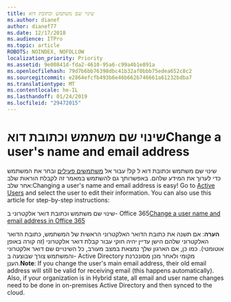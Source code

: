```yaml
---
title: שינוי שם משתמש וכתובת דוא
ms.author: dianef
author: dianef77
ms.date: 12/17/2018
ms.audience: ITPro
ms.topic: article
ROBOTS: NOINDEX, NOFOLLOW
localization_priority: Priority
ms.assetid: 9e00841d-fda2-4610-95a6-c99a4b1e891a
ms.openlocfilehash: 79d7b6bb76398dbc41b32af0bbb75edea652c8c2
ms.sourcegitcommit: e2864efcfb493b6e46b662b746661a61232bdba7
ms.translationtype: MT
ms.contentlocale: he-IL
ms.lasthandoff: 01/24/2019
ms.locfileid: "29472015"
---
```

# <a name="change-a-users-name-and-email-address"></a><span data-ttu-id="e8e08-102">שינוי שם משתמש וכתובת דוא</span><span class="sxs-lookup"><span data-stu-id="e8e08-102">Change a user's name and email address</span></span>

<span data-ttu-id="e8e08-p101">שינוי שם משתמש וכתובת דוא ל קל! עבור אל [משתמשים פעילים](https://support.office.com/article/https://portal.office.com/adminportal/home.aspx#/users) ובחר את המשתמש כדי לערוך את המידע שלהם. באפשרותך גם להשתמש במאמר זה לקבלת הוראות שלב אחר שלב:</span><span class="sxs-lookup"><span data-stu-id="e8e08-p101">Changing a user's name and email address is easy! Go to [Active Users](https://support.office.com/article/https://portal.office.com/adminportal/home.aspx#/users) and select the user to edit their information. You can also use this article for step-by-step instructions:</span></span> 
  
<span data-ttu-id="e8e08-106">שינוי שם משתמש וכתובת דואר אלקטרוני ב- Office 365</span><span class="sxs-lookup"><span data-stu-id="e8e08-106">[Change a user name and email address in Office 365](https://support.office.com/article/https://support.office.com/en-us/article/Change-a-user-name-and-email-address-in-Office-365-fb5ac074-e203-4e1f-9843-b9d1a3e03297?wt.mc_id=change_email_AI.aspx)</span></span>
  
 <span data-ttu-id="e8e08-p102">**הערה**: אם תשנה את כתובת הדואר האלקטרוני הראשית של המשתמש, כתובת הדואר האלקטרוני שלהם הישן עדיין יהיה חוקי עבור קבלת דואר אלקטרוני (זה קורה באופן אוטומטי). כמו כן, אם הארגון שלך נמצאת במצב מעורב, כל השינויים שם דואר אלקטרוני והמשתמש צורך שבוצעה ב- Active Directory מקומי ולאחר מכן מסונכרנת הענן.</span><span class="sxs-lookup"><span data-stu-id="e8e08-p102">**Note**: If you change the user's main email address, their old email address will still be valid for receiving email (this happens automatically). Also, if your organization is in Hybrid state, all email and user name changes need to be done in on-premises Active Directory and then synced to the cloud.</span></span> 
  

